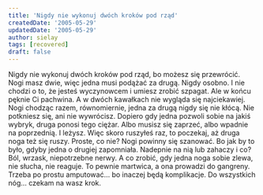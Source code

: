 ```yaml
---
title: 'Nigdy nie wykonuj dwóch kroków pod rząd'
createdDate: '2005-05-29'
updatedDate: '2005-05-29'
author: sielay
tags: [recovered]
draft: false
---
```


Nigdy nie wykonuj dwóch kroków pod rząd, bo możesz się przewrócić. Nogi masz dwie, więc jedna musi podążać za drugą. Nigdy osobno. I nie chodzi o to, że jesteś wyczynowcem i umiesz zrobić szpagat. Ale w końcu pęknie Ci pachwina. A w dwóch kawałkach nie wygląda się najciekawiej. Nogi chodząc razem, równomiernie, jedna za drugą nigdy się nie kłócą. Nie potkniesz się, ani nie wywrócisz. Dopiero gdy jedna pozwoli sobie na jakiś wybryk, druga ponosi tego ciężar. Albo musisz się zaprzeć, albo wpadnie na poprzednią. I leżysz. Więc skoro ruszyłeś raz, to poczekaj, aż druga noga też się ruszy. Proste, co nie? Nogi powinny się szanować. Bo jak by to było, gdyby jedna o drugiej zapomniała. Nadepnie na nią lub zahaczy i co? Ból, wrzask, niepotrzebne nerwy. A co zrobić, gdy jedna noga sobie zlewa, nie słucha, nie reaguje. To pewnie martwica, a ona prowadzi do gangreny. Trzeba po prostu amputować… bo inaczej będą komplikacje. Do wszystkich nóg… czekam na wasz krok.
